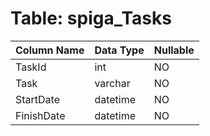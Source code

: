 # Table: spiga_Tasks

| Column Name | Data Type | Nullable |
|-------------|-----------|----------|
| TaskId | int | NO |
| Task | varchar | NO |
| StartDate | datetime | NO |
| FinishDate | datetime | NO |

